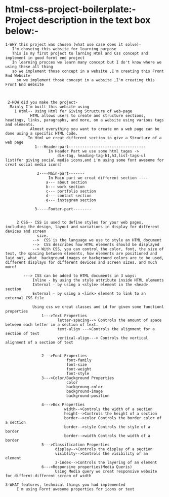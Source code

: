 # html-css-project-boilerplate:- Project description in the text box below:-

    1-WHY this project was chosen (what use case does it solve)-
       I'm choseing this website for learning purpose 
       This is my first project to larning Html and Css concept and implement in good fornt end project 
       In learning procces we learn many concept but I do't know where we using these all thing 
       so we implement those concept in a website ,I'm creating this Front End Website
         so we implement those concept in a website ,I'm creating this Front End Website



     2-HOW did you make the project-
      Mainly I'm built this website using 
        1 Html-- Using Html for Giving Structure of web-page
               HTML allows users to create and structure sections, headings, links, paragraphs, and more, on a website using various tags and elements. 
               Almost everything you want to create on a web page can be done using a specific HTML code.
              In Html we creat different section to give a Structure of a web page
                 1---Header-part---------------------------------- 
                       In Header Part we use some html tages ->
                           div-tag, heading-tag-h1,h3,list-tags-ul list(for giving social media icons,and i'm using some font awesome for creat social media icons)

                  2----Main-part-------
                       In Main part we creat different section ----
                      a--- about section  
                      b--- work section
                      c--- portfolio section
                      d--- contact section
                      e--- instagram section     

                 3-----Footer-part--------


         2 CSS-- CSS is used to define styles for your web pages, including the design, layout and variations in display for different devices and screen 
                  size.
                -->  CSS is the language we use to style an HTML document
                -->  CSS describes how HTML elements should be displayed  
                --> With CSS, you can control the color, font, the size of text, the spacing between elements, how elements are positioned and laid out, what  background images or background colors are to be used, different displays for different devices and screen sizes, and much more!  

            ---> CSS can be added to HTML documents in 3 ways:   
                Inline - by using the style attribute inside HTML elements
                Internal - by using a <style> element in the <head> section   
                External - by using a <link> element to link to an external CSS file 

                Using css we creat classes and id for given some functionl properties
                    1--->Text Properties
                           letter-spacing--> Controls the amount of space between each letter in a section of text.
                           text-align --->Controls the alignment for a section of text
                           vertical-align---> Controls the vertical alignment of a section of text

 
                    2--->Font Properties
                               font-family
                               font-size
                               font-weight
                               font-style
                    3--->Color/Background Properties
                               color
                               backgroung-color
                               background-image
                               background-position
                               
                    4--->Box Properties
                              width-->Controls the width of a section
                              height-->Controls the height of a section 
                              border-->color Controls the border color of a section
                              border-->style Controls the style of a border 
                              border-->width Controls the width of a border 
                    5--->Classification Properties
                          display-->Controls the display of a section
                          visiblity-->Controls the visibility of an element
                          z-index-->Controls the layering of an element
                    6--->Responsive properties(Media Queris)
                          Using Media query we creat responsive website for differnt-different screen of width 

    3-WHAT features, technical things you had implemented
         I'm using Fornt awesome properties for icons or text
